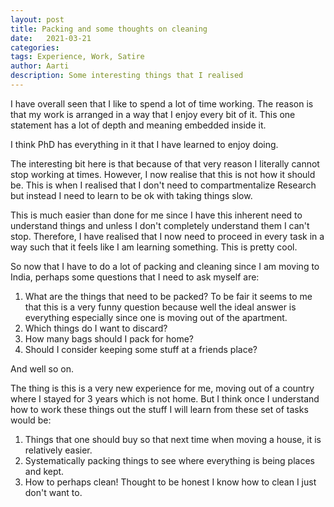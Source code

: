 ```yaml
---
layout: post
title: Packing and some thoughts on cleaning
date:   2021-03-21
categories:
tags: Experience, Work, Satire 
author: Aarti
description: Some interesting things that I realised
---
```


<!--more-->

I have overall seen that I like to spend a lot of time working. 
The reason is that my work is arranged in a way that I enjoy every 
bit of it. 
This one statement has a lot of depth and meaning embedded inside it. 

I think PhD has everything in it that I have learned to enjoy doing. 

The interesting bit here is that because of that very reason I literally
cannot stop working at times. 
However, I now realise that this is not how it should be. 
This is when I realised that I don't need to compartmentalize Research
but instead I need to learn to be ok with taking things slow. 

This is much easier than done for me since I have this inherent need to 
understand things and unless I don't completely understand them I 
can't stop. 
Therefore, I have realised that I now need to proceed in every task in 
a way such that it feels like I am learning something. 
This is pretty cool. 

So now that I have to do a lot of packing and cleaning since I am moving to 
India, perhaps some questions that I need to ask myself are:
1. What are the things that need to be packed?
To be fair it seems to me that this is a very funny question because
well the ideal answer is everything especially since one is moving out of the apartment. 
2. Which things do I want to discard?
3. How many bags should I pack for home?
4. Should I consider keeping some stuff at a friends place?

And well so on. 

The thing is this is a very new experience for me, moving out of a country
where I stayed for 3 years which is not home. 
But I think once I understand how to work these things out the stuff I will 
learn from these set of tasks would be:
1. Things that one should buy so that next time when moving a house, it is 
relatively easier. 
2. Systematically packing things to see where everything is being places and kept. 
3. How to perhaps clean! Thought to be honest I know how to clean I just don't want to. 



















